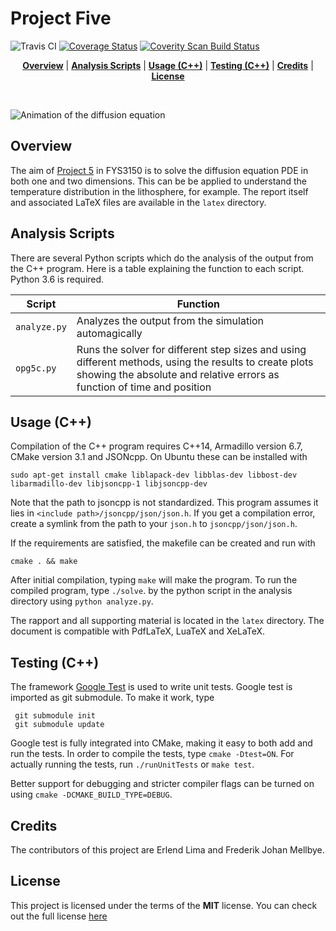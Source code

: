 # Project Five

![Travis CI](https://travis-ci.org/Caronthir/FYS3150.svg?branch=master)
[![Coverage Status](https://coveralls.io/repos/github/Caronthir/FYS3150/badge.svg?branch=master)](https://coveralls.io/github/Caronthir/FYS3150?branch=master)
<a href="https://scan.coverity.com/projects/fys3150">
  <img alt="Coverity Scan Build Status"
       src="https://scan.coverity.com/projects/14080/badge.svg"/>
</a>

<p align="center">
<b><a href="#overview">Overview</a></b>
|
<b><a href="#analysis-scripts">Analysis Scripts</a></b>
|
<b><a href="#usage-c">Usage (C++)</a></b>
|
<b><a href="#testing-c">Testing (C++)</a></b>
|
<b><a href="#credits">Credits</a></b>
|
<b><a href="#license">License</a></b>
</p>
<br>


<!-- <img height="700px" align="center" src="latex/figures/solarsys.png?raw=true"> -->
![Animation of the diffusion equation](https://github.com/Caronthir/FYS3150/blob/master/Project5/latex/figures/animation.gif)

## Overview
The aim of [Project 5](https://github.com/CompPhysics/ComputationalPhysics/blob/master/doc/Projects/2017/Project5/DiffusionEquation/pdf/DiffusionEquation.pdf) in FYS3150
is to solve the diffusion equation PDE in both one and two dimensions. This can be 
be applied to understand the temperature distribution in the lithosphere, for example.
The report itself and associated LaTeX files are available in the `latex` directory.

## Analysis Scripts

There are several Python scripts which do the analysis of the output from the C++ program. Here is a
table explaining the function to each script. Python 3.6 is required.

| Script                  | Function                                                                                                          |
| ------                  | --------                                                                                                          |
| `analyze.py`            | Analyzes the output from the simulation automagically |
| `opg5c.py`             | Runs the solver for different step sizes and using different methods, using the results to create plots showing the absolute and relative errors as function of time and position |
## Usage (C++)

Compilation of the C++ program requires C++14, Armadillo version 6.7, CMake version 3.1 and JSONcpp. On Ubuntu these can be installed with
```console
sudo apt-get install cmake liblapack-dev libblas-dev libbost-dev libarmadillo-dev libjsoncpp-1 libjsoncpp-dev 
```

Note that the path to jsoncpp is not standardized. This program assumes it lies in `<include path>/jsoncpp/json/json.h`. 
If you get a compilation error, create a symlink from the path to your `json.h` to `jsoncpp/json/json.h`.

If the
requirements are satisfied, the makefile can be created and run with

```console
cmake . && make
```

After initial compilation, typing `make` will make the program. To run the
compiled program, type `./solve`.
by the python script in the analysis directory using `python analyze.py`.


The rapport and all supporting material is located in the `latex` directory.
The document is compatible with PdfLaTeX, LuaTeX and XeLaTeX.

## Testing (C++)
The framework [Google Test](https://github.com/google/googletest) is used to write unit tests. Google test is
imported as git submodule. To make it work, type

```console
 git submodule init
 git submodule update
```

Google test is fully integrated into CMake, making it easy to both add and run the tests. In order
to compile the tests, type `cmake -Dtest=ON`. For actually running the tests, run `./runUnitTests` or
`make test`.

Better support for debugging and stricter compiler flags can be turned on using `cmake -DCMAKE_BUILD_TYPE=DEBUG`.

## Credits
The contributors of this project are Erlend Lima and Frederik Johan Mellbye.

## License
This project is licensed under the terms of the **MIT** license.
You can check out the full license [here](../LICENSE)
